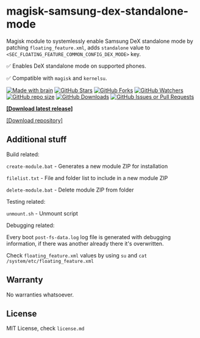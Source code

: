 # magisk-samsung-dex-standalone-mode

Magisk module to systemlessly enable Samsung DeX standalone mode by patching `floating_feature.xml`, adds `standalone` value to `<SEC_FLOATING_FEATURE_COMMON_CONFIG_DEX_MODE>` key.

✅ Enables DeX standalone mode on supported phones.

✅ Compatible with `magisk` and `kernelsu`.

[![Made with brain](https://img.shields.io/badge/Made%20with-brain%E2%84%A2-orange.svg?style=flat-square)](https://www.youtube.com/watch?v=dQw4w9WgXcQ)
[![GitHub Stars](https://img.shields.io/github/stars/supermarsx/magisk-samsung-dex-standalone-mode?style=flat-square&label=Stars)](#)
[![GitHub Forks](https://img.shields.io/github/forks/supermarsx/magisk-samsung-dex-standalone-mode?style=flat-square&label=Forks)](#)
[![GitHub Watchers](https://img.shields.io/github/watchers/supermarsx/magisk-samsung-dex-standalone-mode?style=flat-square&label=Watchers)](#)
[![GitHub repo size](https://img.shields.io/github/repo-size/supermarsx/magisk-samsung-dex-standalone-mode?style=flat-square&label=Repo%20Size)](#)
[![GitHub Downloads](https://img.shields.io/github/downloads/supermarsx/magisk-samsung-dex-standalone-mode/total.svg?style=flat-square&label=Downloads)](https://codeload.github.com/supermarsx/magisk-samsung-dex-standalone-mode/zip/refs/heads/main)
[![GitHub Issues or Pull Requests](https://img.shields.io/github/issues/supermarsx/magisk-samsung-dex-standalone-mode?style=flat-square&label=Issues)](#)


[**[Download latest release]**](https://github.com/supermarsx/magisk-samsung-dex-standalone-mode/releases/latest/download/magisk-samsung-dex-standalone-mode.zip)

[[Download repository]](https://codeload.github.com/supermarsx/magisk-samsung-dex-standalone-mode/zip/refs/heads/main)


## Additional stuff

Build related:

`create-module.bat` - Generates a new module ZIP for installation

`filelist.txt` - File and folder list to include in a new module ZIP

`delete-module.bat` - Delete module ZIP from folder

Testing related:

`unmount.sh` - Unmount script

Debugging related:

Every boot `post-fs-data.log` log file is generated with debugging information, if there was another already there it's overwritten.

Check `floating_feature.xml` values by using `su` and `cat /system/etc/floating_feature.xml`


## Warranty

No warranties whatsoever.

## License

MIT License, check `license.md`
